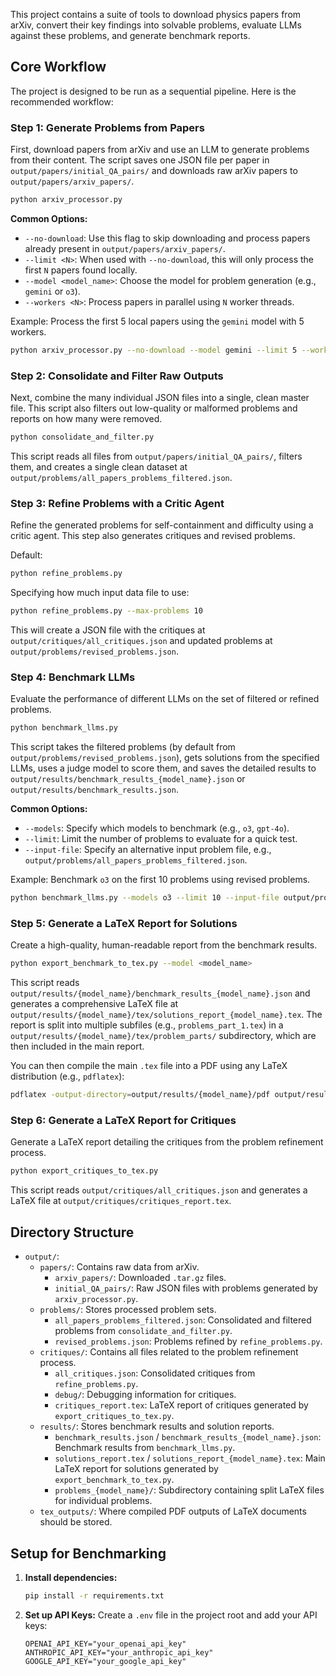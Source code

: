 This project contains a suite of tools to download physics papers from arXiv, convert their key findings into solvable problems, evaluate LLMs against these problems, and generate benchmark reports.

## Core Workflow

The project is designed to be run as a sequential pipeline. Here is the recommended workflow:

### Step 1: Generate Problems from Papers
First, download papers from arXiv and use an LLM to generate problems from their content. The script saves one JSON file per paper in `output/papers/initial_QA_pairs/` and downloads raw arXiv papers to `output/papers/arxiv_papers/`.

```bash
python arxiv_processor.py
```

**Common Options:**
- `--no-download`: Use this flag to skip downloading and process papers already present in `output/papers/arxiv_papers/`.
- `--limit <N>`: When used with `--no-download`, this will only process the first `N` papers found locally.
- `--model <model_name>`: Choose the model for problem generation (e.g., `gemini` or `o3`).
- `--workers <N>`: Process papers in parallel using `N` worker threads.

Example: Process the first 5 local papers using the `gemini` model with 5 workers.
```bash
python arxiv_processor.py --no-download --model gemini --limit 5 --workers 5
```

### Step 2: Consolidate and Filter Raw Outputs
Next, combine the many individual JSON files into a single, clean master file. This script also filters out low-quality or malformed problems and reports on how many were removed.

```bash
python consolidate_and_filter.py
```
This script reads all files from `output/papers/initial_QA_pairs/`, filters them, and creates a single clean dataset at `output/problems/all_papers_problems_filtered.json`.

### Step 3: Refine Problems with a Critic Agent
Refine the generated problems for self-containment and difficulty using a critic agent. This step also generates critiques and revised problems.

Default: 
```bash
python refine_problems.py
```
Specifying how much input data file to use: 
```bash
python refine_problems.py --max-problems 10
```

This will create a JSON file with the critiques at `output/critiques/all_critiques.json` and updated problems at `output/problems/revised_problems.json`.

### Step 4: Benchmark LLMs
Evaluate the performance of different LLMs on the set of filtered or refined problems.

```bash
python benchmark_llms.py
```
This script takes the filtered problems (by default from `output/problems/revised_problems.json`), gets solutions from the specified LLMs, uses a judge model to score them, and saves the detailed results to `output/results/benchmark_results_{model_name}.json` or `output/results/benchmark_results.json`.

**Common Options:**
*   `--models`: Specify which models to benchmark (e.g., `o3`, `gpt-4o`).
*   `--limit`: Limit the number of problems to evaluate for a quick test.
*   `--input-file`: Specify an alternative input problem file, e.g., `output/problems/all_papers_problems_filtered.json`.

Example: Benchmark `o3` on the first 10 problems using revised problems.
```bash
python benchmark_llms.py --models o3 --limit 10 --input-file output/problems/revised_problems.json
```

### Step 5: Generate a LaTeX Report for Solutions
Create a high-quality, human-readable report from the benchmark results.

```bash
python export_benchmark_to_tex.py --model <model_name>
```
This script reads `output/results/{model_name}/benchmark_results_{model_name}.json` and generates a comprehensive LaTeX file at `output/results/{model_name}/tex/solutions_report_{model_name}.tex`. The report is split into multiple subfiles (e.g., `problems_part_1.tex`) in a `output/results/{model_name}/tex/problem_parts/` subdirectory, which are then included in the main report.

You can then compile the main `.tex` file into a PDF using any LaTeX distribution (e.g., `pdflatex`):
```bash
pdflatex -output-directory=output/results/{model_name}/pdf output/results/{model_name}/tex/solutions_report_{model_name}.tex
```

### Step 6: Generate a LaTeX Report for Critiques
Generate a LaTeX report detailing the critiques from the problem refinement process.

```bash
python export_critiques_to_tex.py
```
This script reads `output/critiques/all_critiques.json` and generates a LaTeX file at `output/critiques/critiques_report.tex`.

## Directory Structure

-   `output/`:
    -   `papers/`: Contains raw data from arXiv.
        -   `arxiv_papers/`: Downloaded `.tar.gz` files.
        -   `initial_QA_pairs/`: Raw JSON files with problems generated by `arxiv_processor.py`.
    -   `problems/`: Stores processed problem sets.
        -   `all_papers_problems_filtered.json`: Consolidated and filtered problems from `consolidate_and_filter.py`.
        -   `revised_problems.json`: Problems refined by `refine_problems.py`.
    -   `critiques/`: Contains all files related to the problem refinement process.
        -   `all_critiques.json`: Consolidated critiques from `refine_problems.py`.
        -   `debug/`: Debugging information for critiques.
        -   `critiques_report.tex`: LaTeX report of critiques generated by `export_critiques_to_tex.py`.
    -   `results/`: Stores benchmark results and solution reports.
        -   `benchmark_results.json` / `benchmark_results_{model_name}.json`: Benchmark results from `benchmark_llms.py`.
        -   `solutions_report.tex` / `solutions_report_{model_name}.tex`: Main LaTeX report for solutions generated by `export_benchmark_to_tex.py`.
        -   `problems_{model_name}/`: Subdirectory containing split LaTeX files for individual problems.
    -   `tex_outputs/`: Where compiled PDF outputs of LaTeX documents should be stored.

## Setup for Benchmarking

1.  **Install dependencies:**
    ```bash
    pip install -r requirements.txt
    ```

2.  **Set up API Keys:** Create a `.env` file in the project root and add your API keys:
    ```
    OPENAI_API_KEY="your_openai_api_key"
    ANTHROPIC_API_KEY="your_anthropic_api_key"
    GOOGLE_API_KEY="your_google_api_key"
    ```

